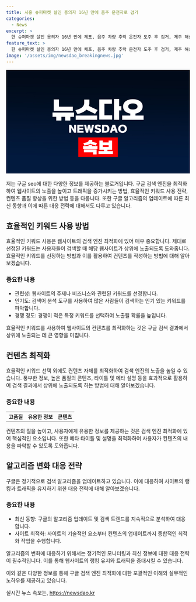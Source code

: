 ```yaml
---
title: 시흥 슈퍼마켓 살인 용의자 16년 만에 음주 운전자로 검거
categories:
  - News
excerpt: >
  한 슈퍼마켓 살인 용의자 16년 만에 체포, 음주 차량 추락 운전자 도주 후 검거, 제주 해상 어선 침수사고. 사건·사고 소식 이한나 기자가 보도합니다. 
feature_text: >
  한 슈퍼마켓 살인 용의자 16년 만에 체포, 음주 차량 추락 운전자 도주 후 검거, 제주 해상 어선 침수사고. 사건·사고 소식 이한나 기자가 보도합니다. 
image: '/assets/img/newsdao_breakingnews.jpg'
---
```


<p><img src="/assets/img/newsdao_breakingnews.jpg" alt="implanttips 속보" /></p>

<p>저는 구글 seo에 대한 다양한 정보를 제공하는 블로거입니다. 구글 검색 엔진을 최적화하여 웹사이트의 노출을 높이고 트래픽을 증가시키는 방법, 효율적인 키워드 사용 전략, 컨텐츠 품질 향상을 위한 방법 등을 다룹니다. 또한 구글 알고리즘의 업데이트에 따른 최신 동향과 이에 따른 대응 전략에 대해서도 다루고 있습니다. </p>

<h2 data-ke-size="size26">효율적인 키워드 사용 방법</h2>

<p data-ke-size="size16">효율적인 키워드 사용은 웹사이트의 검색 엔진 최적화에 있어 매우 중요합니다. 제대로 선정된 키워드는 사용자들이 검색할 때 해당 웹사이트가 상위에 노출되도록 도와줍니다. 효율적인 키워드를 선정하는 방법과 이를 활용하여 컨텐츠를 작성하는 방법에 대해 알아보겠습니다.</p>

<h3>중요한 내용</h3>

<ul>
  <li>관련성: 웹사이트의 주제나 비즈니스와 관련된 키워드를 선정합니다.</li>
  <li>인기도: 검색어 분석 도구를 사용하여 많은 사람들이 검색하는 인기 있는 키워드를 파악합니다.</li>
  <li>경쟁 정도: 경쟁이 적은 특정 키워드를 선택하여 노출될 확률을 높입니다.</li>
</ul>

<p data-ke-size="size16">효율적인 키워드를 사용하여 웹사이트의 컨텐츠를 최적화하는 것은 구글 검색 결과에서 상위에 노출되는 데 큰 영향을 미칩니다.</p>

<h2 data-ke-size="size26">컨텐츠 최적화</h2>

<p data-ke-size="size16">효율적인 키워드 선택 외에도 컨텐츠 자체를 최적화하여 검색 엔진의 노출을 높일 수 있습니다. 풍부한 정보, 높은 품질의 콘텐츠, 타이틀 및 메타 설명 등을 효과적으로 활용하여 검색 결과에서 상위에 노출되도록 하는 방법에 대해 알아보겠습니다.</p>

<h3>중요한 내용</h3>

<table>
  <tr>
    <td style="text-align: center; height: 17px;"><b>고품질</b></td>
    <td style="text-align: center; height: 17px;"><b>유용한 정보</b></td>
    <td style="text-align: center; height: 17px;"><b>콘텐츠</b></td>
  </tr>
</table>

<p data-ke-size="size16">컨텐츠의 질을 높이고, 사용자에게 유용한 정보를 제공하는 것은 검색 엔진 최적화에 있어 핵심적인 요소입니다. 또한 메타 타이틀 및 설명을 최적화하여 사용자가 컨텐츠의 내용을 파악할 수 있도록 도와줍니다.</p>

<h2 data-ke-size="size26">알고리즘 변화 대응 전략</h2>

<p data-ke-size="size16">구글은 정기적으로 검색 알고리즘을 업데이트하고 있습니다. 이에 대응하여 사이트의 랭킹과 트래픽을 유지하기 위한 대응 전략에 대해 알아보겠습니다.</p>

<h3>중요한 내용</h3>

<ul>
  <li>최신 동향: 구글의 알고리즘 업데이트 및 검색 트렌드를 지속적으로 분석하여 대응합니다.</li>
  <li>사이트 최적화: 사이트의 기술적인 요소부터 컨텐츠의 업데이트까지 종합적인 최적화 작업을 수행합니다.</li>
</ul>

<p data-ke-size="size16">알고리즘의 변화에 대응하기 위해서는 정기적인 모니터링과 최신 정보에 대한 대응 전략이 필수적입니다. 이를 통해 웹사이트의 랭킹 유지와 트래픽을 증대시킬 수 있습니다.</p>

<p>이와 같은 다양한 정보를 통해 구글 검색 엔진 최적화에 대한 포괄적인 이해와 실무적인 노하우를 제공하고 있습니다.</p>
실시간 뉴스 속보는, <a href="https://newsdao.kr" rel="dofollow">https://newsdao.kr</a>



